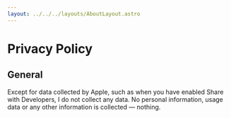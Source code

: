 ```yaml
---
layout: ../../../layouts/AboutLayout.astro
---
```


# Privacy Policy

## General

Except for data collected by Apple, such as when you have enabled Share with Developers, I do not collect any data.
No personal information, usage data or any other information is collected — nothing.
